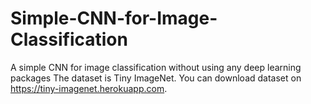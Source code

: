 # Simple-CNN-for-Image-Classification
A simple CNN for image classification without using any deep learning packages
The dataset is Tiny ImageNet. You can download dataset on https://tiny-imagenet.herokuapp.com.
